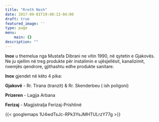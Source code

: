 ```yaml
---
title: "Rreth Nesh"
date: 2017-09-01T19:40:13-04:00
draft: true
featured_image: ''
type: page
menu:
    main: {}
description: ""
---
```

<b>Inox</b> u themelua nga Mustafa Dibrani ne vitin 1990, në qytetin e Gjakovës. Ne ju sjellim në treg produkte për instalimin e ujësjellësit, kanalizimit, nxemjës qendrore, gjithashtu edhe produkte sanitare.  

<b>Inox</b> gjendet në këto 4 pika:

<b>Gjakovë</b> - Rr. Tirana (tranzit) & Rr. Skenderbeu ( ish poligoni)	

<b>Prizeren</b> - Lagjja Arbana	    

<b>Ferizaj</b> - Magjistralja Ferizaj-Prishtinë

{{< googlemaps 1U4wdTsJc-RPk3YsJMHTULrzY77g >}}
